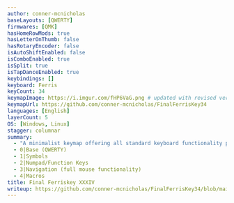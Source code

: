 ```yaml
---
author: conner-mcnicholas
baseLayouts: [QWERTY]
firmwares: [QMK]
hasHomeRowMods: true
hasLetterOnThumb: false
hasRotaryEncoder: false
isAutoShiftEnabled: false
isComboEnabled: true
isSplit: true
isTapDanceEnabled: true
keybindings: []
keyboard: Ferris
keyCount: 34
keymapImage: https://i.imgur.com/fHP6VaG.png # updated with revised vertical image
keymapUrl: https://github.com/conner-mcnicholas/FinalFerrisKey34
languages: [English]
layerCount: 5
OS: [Windows, Linux]
stagger: columnar
summary: 
  - "A minimalist keymap offering all standard keyboard functionality plus quality-of-life luxuries - all with just 34 keys. Tapping thumb keys covers core operators: Escape, Space, Backspace, and Enter, while 5 layers are accessible upon holding and bilateral combos facilitating layer-locking.  Layers include:"
  - 0|Base (QWERTY)
  - 1|Symbols
  - 2|Numpad/Function Keys
  - 3|Navigation (full mouse functionality)
  - 4|Macros
title: Final Ferriskey XXXIV
writeup: https://github.com/conner-mcnicholas/FinalFerrisKey34/blob/main/README.md
---
```


